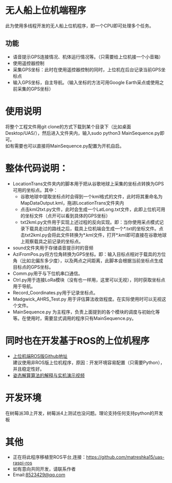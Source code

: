 # 无人船上位机端程序
此为使用多线程开发的无人船上位机程序，即一个CPU即可处理多个任务。
## 功能
* 语音提示GPS连接情况、机体运行情况等。（只需要给上位机接一个小音箱）
* 使用遥控器控制
* 采集GPS坐标：此时在使用遥控器控制的同时，上位机在后台记录当前GPS坐标点
* 输入GPS坐标，自主导航。（输入坐标的方法可用Google Earth采点或使用之前采集的GPS坐标）
# 使用说明
将整个工程文件用git clone的方式下载到某个目录下（比如桌面Desktop/UAS/），然后进入文件夹内，输入sudo python3 MainSequence.py即可。  
如有需要也可以直接将MainSequence.py配置为开机自启。
# 整体代码说明：
* LocationTrans文件夹内的脚本用于把从谷歌地球上采集的坐标点转换为GPS可用的坐标点。其中：
  * 谷歌地球中提取坐标点时会得到一个kml格式的文件，此时将其重命名为MapDataOutput.kml，拖进LocationTrans文件夹内
  * 点击kml2txt.py文件，此时会生成一个LatLong.txt文件，此即上位机可用的坐标文件（点开可以看到具体的GPS坐标）
  * txt2kml.py文件用于实现上述过程的反向实现。即：当你使用采点模式记录下载具走过的路线之后，载具上位机端会生成一个*.txt的坐标文件。点击txt2kml.py会将此文件转换为*.kml文件，打开*.kml即可直接在谷歌地球上观察载具之前记录的坐标点。
* sound文件夹用于存储语音提示时的音频
* AziFromPos.py将方位角转换为GPS坐标。即：输入目标点相对于载具的方位角（比如北偏东多少度），以及两点之间距离，此脚本会根据当前坐标点生成目标点的GPS坐标。
* Comm.py用于与下位机串口通信。
* Ctrl.py用于连接LoRa模块（没有也一样用，这里可以无视），同时获取坐标点用于导航。
* Record_Coordinates.py用于记录坐标点。
* Madgwick_AHRS_Test.py 用于评估算法收敛程度。在实际使用时可以无视这个文件。
* MainSequence.py 为主程序，负责上面提到的各个模块的调度与初始化等等。在使用时，需要显式调用的程序只有MainSequence.py。
# 同时也在开发基于ROS的上位机程序
* [上位机端ROS版Github地址](https://github.com/matreshka15/ROS-based-unmanned-vehicle-project)  
建议使用非ROS版上位机程序，原因：开发环境容易配置（只需要Python），并且稳定性好。
* [姿态解算算法的解释与实机演示视频](https://zhuanlan.zhihu.com/p/82973264)
# 开发环境
在树莓派3B上开发，树莓派4上测试也没问题。理论支持任何支持python的开发板
# 其他
* 正在将此程序移植至ROS平台,连接：https://github.com/matreshka15/uas-raspi-ros
* 如有意向共同开发，请联系作者
* Email:8523429@qq.com
